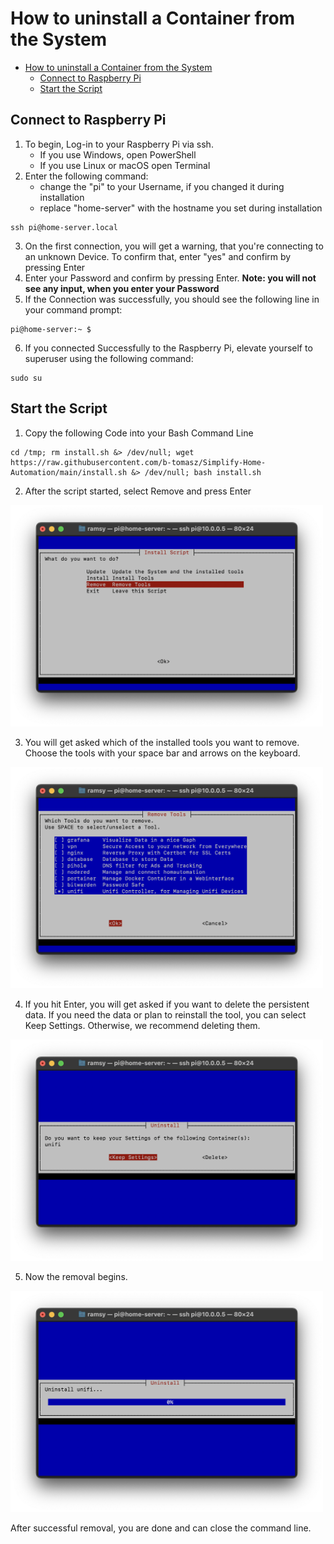 # How to uninstall a Container from the System

- [How to uninstall a Container from the System](#how-to-uninstall-a-container-from-the-system)
  - [Connect to Raspberry Pi](#connect-to-raspberry-pi)
  - [Start the Script](#start-the-script)

## Connect to Raspberry Pi
1. To begin, Log-in to your Raspberry Pi via ssh. 
      - If you use Windows, open PowerShell
      - If you use Linux or macOS open Terminal
2. Enter the following command:
   - change the "pi" to your Username, if you changed it during installation
   - replace "home-server" with the hostname you set during installation
  
```
ssh pi@home-server.local
```

3. On the first connection, you will get a warning, that you're connecting to an unknown Device. To confirm that, enter "yes" and confirm by pressing Enter
4. Enter your Password and confirm by pressing Enter. **Note: you will not see any input, when you enter your Password**
5. If the Connection was successfully, you should see the following line in your command prompt:

```
pi@home-server:~ $
```

6. If you connected Successfully to the Raspberry Pi, elevate yourself to superuser using the following command:
```
sudo su
```

## Start the Script
1. Copy the following Code into your Bash Command Line
```
cd /tmp; rm install.sh &> /dev/null; wget https://raw.githubusercontent.com/b-tomasz/Simplify-Home-Automation/main/install.sh &> /dev/null; bash install.sh
```

2. After the script started, select Remove and press Enter

<img src="Images/remove/Remove001.png" alt="Choose remove" width="500"/>
  
3. You will get asked which of the installed tools you want to remove. Choose the tools with your space bar and arrows on the keyboard.

<img src="Images/remove/Remove002.png" alt="Choose Product to remove" width="500"/>

4. If you hit Enter, you will get asked if you want to delete the persistent data. If you need the data or plan to reinstall the tool, you can select Keep Settings. Otherwise, we recommend deleting them.

<img src="Images/remove/Remove003.png" alt="Select file removal" width="500"/>

5. Now the removal begins.

<img src="Images/remove/Remove004.png" alt="removeing" width="500"/>

After successful removal, you are done and can close the command line.
